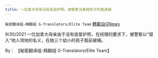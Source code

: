 ```yaml
---
title: 一加拿大母亲没有疫苗护照，被警察当着她孩子的面逮捕
---
```

`秘密翻译组-精翻组 G-Translators/Elite Team` [轉載自GNews](https://gnews.org/zh-hans/1570966/)

9/30/2021 一位加拿大母亲由于没有疫苗护照，在经理的要求下，被警察以“侵入”他人领地的名义，在她三个幼小的孩子面前被捕。

By： 【秘密翻译组-精翻组 G-Translators/Elite Team】
